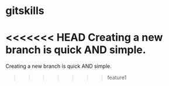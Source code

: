 # gitskills
<<<<<<< HEAD
Creating a new branch is quick AND simple.
=======
Creating a new branch is quick AND simple.
>>>>>>> feature1
